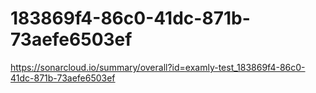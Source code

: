 # 183869f4-86c0-41dc-871b-73aefe6503ef
https://sonarcloud.io/summary/overall?id=examly-test_183869f4-86c0-41dc-871b-73aefe6503ef
